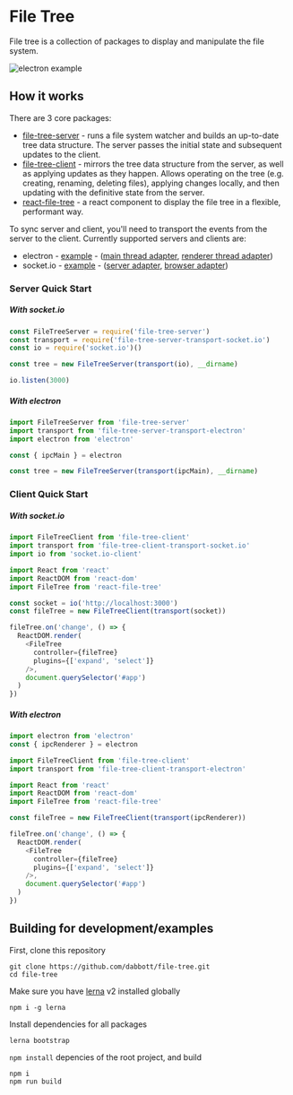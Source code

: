 # File Tree

File tree is a collection of packages to display and manipulate the file system.

![electron example](http://i.imgur.com/e8fhDJx.png)

## How it works

There are 3 core packages:
* [file-tree-server](./packages/file-tree-server) - runs a file system watcher and builds an up-to-date tree data structure. The server passes the initial state and subsequent updates to the client.
* [file-tree-client](./packages/file-tree-client) - mirrors the tree data structure from the server, as well as applying updates as they happen. Allows operating on the tree (e.g. creating, renaming, deleting files), applying changes locally, and then updating with the definitive state from the server.
* [react-file-tree](./packages/react-file-tree) - a react component to display the file tree in a flexible, performant way.

To sync server and client, you'll need to transport the events from the server to the client. Currently supported servers and clients are:
* electron - [example](./packages/file-tree-example-electron) - ([main thread adapter](./packages/file-tree-server-transport-electron), [renderer thread adapter](./packages/file-tree-client-transport-electron))
* socket.io - [example](./packages/file-tree-example-socket.io) - ([server adapter](./packages/file-tree-server-transport-socket.io), [browser adapter](./packages/file-tree-client-transport-socket.io))

### Server Quick Start

##### With socket.io

```JavaScript
const FileTreeServer = require('file-tree-server')
const transport = require('file-tree-server-transport-socket.io')
const io = require('socket.io')()

const tree = new FileTreeServer(transport(io), __dirname)

io.listen(3000)
```

##### With electron

```JavaScript
import FileTreeServer from 'file-tree-server'
import transport from 'file-tree-server-transport-electron'
import electron from 'electron'

const { ipcMain } = electron

const tree = new FileTreeServer(transport(ipcMain), __dirname)
```

### Client Quick Start

##### With socket.io

```JavaScript
import FileTreeClient from 'file-tree-client'
import transport from 'file-tree-client-transport-socket.io'
import io from 'socket.io-client'

import React from 'react'
import ReactDOM from 'react-dom'
import FileTree from 'react-file-tree'

const socket = io('http://localhost:3000')
const fileTree = new FileTreeClient(transport(socket))

fileTree.on('change', () => {
  ReactDOM.render(
    <FileTree
      controller={fileTree}
      plugins={['expand', 'select']}
    />,
    document.querySelector('#app')
  )
})
```

##### With electron

```JavaScript
import electron from 'electron'
const { ipcRenderer } = electron

import FileTreeClient from 'file-tree-client'
import transport from 'file-tree-client-transport-electron'

import React from 'react'
import ReactDOM from 'react-dom'
import FileTree from 'react-file-tree'

const fileTree = new FileTreeClient(transport(ipcRenderer))

fileTree.on('change', () => {
  ReactDOM.render(
    <FileTree
      controller={fileTree}
      plugins={['expand', 'select']}
    />,
    document.querySelector('#app')
  )
})
```

## Building for development/examples

First, clone this repository
```
git clone https://github.com/dabbott/file-tree.git
cd file-tree
```

Make sure you have [lerna](https://lernajs.io/) v2 installed globally
```
npm i -g lerna
```

Install dependencies for all packages
```
lerna bootstrap
```

`npm install` depencies of the root project, and build
```
npm i
npm run build
```
